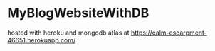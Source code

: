 # MyBlogWebsiteWithDB
hosted with heroku and mongodb atlas at https://calm-escarpment-46651.herokuapp.com/
